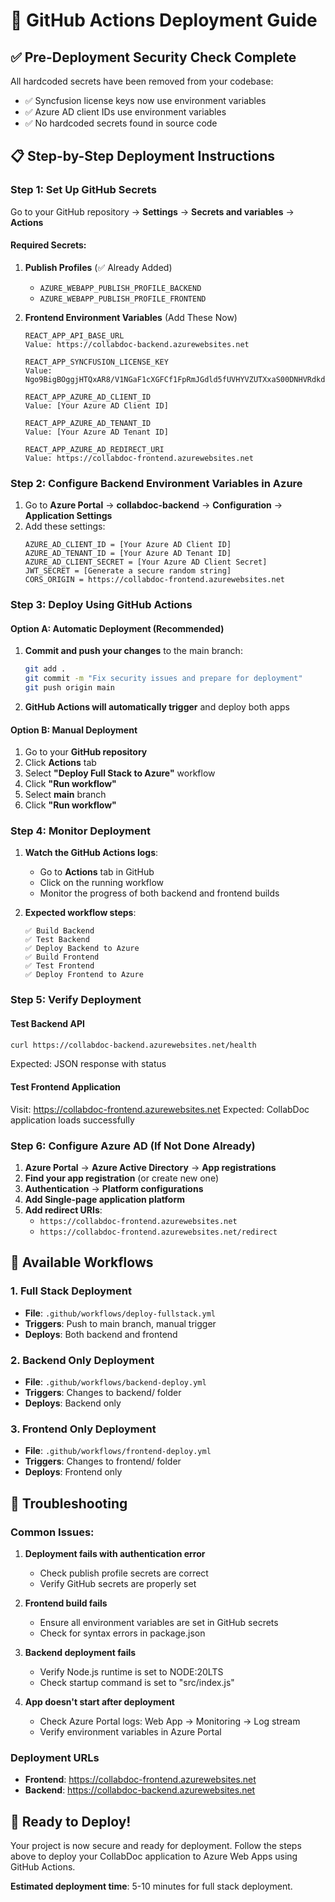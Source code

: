 # 🚀 GitHub Actions Deployment Guide

## ✅ Pre-Deployment Security Check Complete

All hardcoded secrets have been removed from your codebase:
- ✅ Syncfusion license keys now use environment variables
- ✅ Azure AD client IDs use environment variables
- ✅ No hardcoded secrets found in source code

## 📋 Step-by-Step Deployment Instructions

### Step 1: Set Up GitHub Secrets

Go to your GitHub repository → **Settings** → **Secrets and variables** → **Actions**

#### Required Secrets:

1. **Publish Profiles** (✅ Already Added)
   - `AZURE_WEBAPP_PUBLISH_PROFILE_BACKEND`
   - `AZURE_WEBAPP_PUBLISH_PROFILE_FRONTEND`

2. **Frontend Environment Variables** (Add These Now)
   ```
   REACT_APP_API_BASE_URL
   Value: https://collabdoc-backend.azurewebsites.net
   
   REACT_APP_SYNCFUSION_LICENSE_KEY
   Value: Ngo9BigBOggjHTQxAR8/V1NGaF1cXGFCf1FpRmJGdld5fUVHYVZUTXxaS00DNHVRdkdmWXpeeXVXRGFZUk1zXUJWYUs=
   
   REACT_APP_AZURE_AD_CLIENT_ID
   Value: [Your Azure AD Client ID]
   
   REACT_APP_AZURE_AD_TENANT_ID
   Value: [Your Azure AD Tenant ID]
   
   REACT_APP_AZURE_AD_REDIRECT_URI
   Value: https://collabdoc-frontend.azurewebsites.net
   ```

### Step 2: Configure Backend Environment Variables in Azure

1. Go to **Azure Portal** → **collabdoc-backend** → **Configuration** → **Application Settings**
2. Add these settings:
   ```
   AZURE_AD_CLIENT_ID = [Your Azure AD Client ID]
   AZURE_AD_TENANT_ID = [Your Azure AD Tenant ID]
   AZURE_AD_CLIENT_SECRET = [Your Azure AD Client Secret]
   JWT_SECRET = [Generate a secure random string]
   CORS_ORIGIN = https://collabdoc-frontend.azurewebsites.net
   ```

### Step 3: Deploy Using GitHub Actions

#### Option A: Automatic Deployment (Recommended)
1. **Commit and push your changes** to the main branch:
   ```bash
   git add .
   git commit -m "Fix security issues and prepare for deployment"
   git push origin main
   ```
2. **GitHub Actions will automatically trigger** and deploy both apps

#### Option B: Manual Deployment
1. Go to your **GitHub repository**
2. Click **Actions** tab
3. Select **"Deploy Full Stack to Azure"** workflow
4. Click **"Run workflow"**
5. Select **main** branch
6. Click **"Run workflow"**

### Step 4: Monitor Deployment

1. **Watch the GitHub Actions logs**:
   - Go to **Actions** tab in GitHub
   - Click on the running workflow
   - Monitor the progress of both backend and frontend builds

2. **Expected workflow steps**:
   ```
   ✅ Build Backend
   ✅ Test Backend
   ✅ Deploy Backend to Azure
   ✅ Build Frontend
   ✅ Test Frontend  
   ✅ Deploy Frontend to Azure
   ```

### Step 5: Verify Deployment

#### Test Backend API
```bash
curl https://collabdoc-backend.azurewebsites.net/health
```
Expected: JSON response with status

#### Test Frontend Application
Visit: https://collabdoc-frontend.azurewebsites.net
Expected: CollabDoc application loads successfully

### Step 6: Configure Azure AD (If Not Done Already)

1. **Azure Portal** → **Azure Active Directory** → **App registrations**
2. **Find your app registration** (or create new one)
3. **Authentication** → **Platform configurations**
4. **Add Single-page application platform**
5. **Add redirect URIs**:
   - `https://collabdoc-frontend.azurewebsites.net`
   - `https://collabdoc-frontend.azurewebsites.net/redirect`

## 🔧 Available Workflows

### 1. Full Stack Deployment
- **File**: `.github/workflows/deploy-fullstack.yml`
- **Triggers**: Push to main branch, manual trigger
- **Deploys**: Both backend and frontend

### 2. Backend Only Deployment  
- **File**: `.github/workflows/backend-deploy.yml`
- **Triggers**: Changes to backend/ folder
- **Deploys**: Backend only

### 3. Frontend Only Deployment
- **File**: `.github/workflows/frontend-deploy.yml`  
- **Triggers**: Changes to frontend/ folder
- **Deploys**: Frontend only

## 🐛 Troubleshooting

### Common Issues:

1. **Deployment fails with authentication error**
   - Check publish profile secrets are correct
   - Verify GitHub secrets are properly set

2. **Frontend build fails**
   - Ensure all environment variables are set in GitHub secrets
   - Check for syntax errors in package.json

3. **Backend deployment fails**
   - Verify Node.js runtime is set to NODE:20LTS
   - Check startup command is set to "src/index.js"

4. **App doesn't start after deployment**
   - Check Azure Portal logs: Web App → Monitoring → Log stream
   - Verify environment variables in Azure Portal

### Deployment URLs
- **Frontend**: https://collabdoc-frontend.azurewebsites.net
- **Backend**: https://collabdoc-backend.azurewebsites.net

## 🎉 Ready to Deploy!

Your project is now secure and ready for deployment. Follow the steps above to deploy your CollabDoc application to Azure Web Apps using GitHub Actions.

**Estimated deployment time**: 5-10 minutes for full stack deployment.

